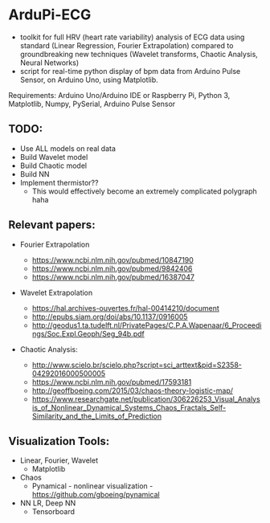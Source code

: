 # ArduPi-ECG
- toolkit for full HRV (heart rate variability) analysis of ECG data using standard (Linear Regression, Fourier Extrapolation) compared to groundbreaking new techniques (Wavelet transforms, Chaotic Analysis, Neural Networks)
- script for real-time python display of bpm data from Arduino Pulse Sensor, on Arduino Uno, using Matplotlib.

Requirements: Arduino Uno/Arduino IDE or Raspberry Pi, Python 3, Matplotlib, Numpy, PySerial, Arduino Pulse Sensor
## TODO:
- Use ALL models on real data
- Build Wavelet model
- Build Chaotic model
- Build NN
- Implement thermistor??
  - This would effectively become an extremely complicated polygraph haha

## Relevant papers:
- Fourier Extrapolation
  - https://www.ncbi.nlm.nih.gov/pubmed/10847190
  - https://www.ncbi.nlm.nih.gov/pubmed/9842406
  - https://www.ncbi.nlm.nih.gov/pubmed/16387047

- Wavelet Extrapolation
  - https://hal.archives-ouvertes.fr/hal-00414210/document
  - http://epubs.siam.org/doi/abs/10.1137/0916005
  - http://geodus1.ta.tudelft.nl/PrivatePages/C.P.A.Wapenaar/6_Proceedings/Soc.Expl.Geoph/Seg_94b.pdf

- Chaotic Analysis:
  - http://www.scielo.br/scielo.php?script=sci_arttext&pid=S2358-04292016000500005
  - https://www.ncbi.nlm.nih.gov/pubmed/17593181
  - http://geoffboeing.com/2015/03/chaos-theory-logistic-map/
  - https://www.researchgate.net/publication/306226253_Visual_Analysis_of_Nonlinear_Dynamical_Systems_Chaos_Fractals_Self-Similarity_and_the_Limits_of_Prediction

## Visualization Tools:
- Linear, Fourier, Wavelet
  - Matplotlib
- Chaos
  - Pynamical - nonlinear visualization - https://github.com/gboeing/pynamical
- NN LR, Deep NN
  - Tensorboard
